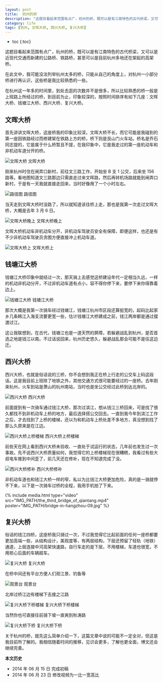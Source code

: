 ```yaml
---
layout: post
title:  杭州的桥
description: "这题目看起来范围有点广，杭州的桥，既可以是有江南特色的古代桥梁，又可以是近现代交通而新建的公路桥、铁路桥，甚至可以是目前杭州多地还在架起的高架桥。"
category: life
tags: [杭州, 文晖大桥, 西兴大桥, 复兴大桥]
---
```


* toc
{:toc}

这题目看起来范围有点广，杭州的桥，既可以是有江南特色的古代桥梁，又可以是近现代交通而新建的公路桥、铁路桥，甚至可以是目前杭州多地还在架起的高架桥。

在此文中，我可能没法列举杭州太多的桥，只能从自己的角度上，对杭州一小部分桥进行再认识，这些桥是我比较熟悉的一些。

在杭州这一年多的时间里，到处去逛的次数并不是很多，所以比较熟悉的桥一般是上班路上所经过的桥，到目前为止，印象较深的，按照时间排序有如下几座：文晖大桥、钱塘江大桥、西兴大桥、复兴大桥。

## 文晖大桥

首先讲讲文晖大桥，这座桥我的印象比较深，文晖大桥不长，而它可能是我碰到的第一座因铁路经过而修建架在铁路上方的桥，桥下则是艮山门火车站。桥名是乔石同志提的，它是属于什么桥暂且不提，在我印象中，它是我走过的第一座机动车和非机动车道分开的桥。

![文晖大桥]({{site.IMG_PATH}}/bridge-in-hangzhou-01.jpg_640)
文晖大桥

刚来杭州时住在闸弄口新村，前往文三路工作，开始坐 B 支 1 公交，后来坐 156 路等。看地图知道文三路那边只需直走过来文晖路，然后再转机场路就能到闸弄口新村，于是有一天我就直接走回来，当时好像用了一个小时左右。

![路径图]({{site.IMG_PATH}}/bridge-in-hangzhou-02.jpg_640)
路径图

当天走到文晖大桥时没路了，所以就知道该往桥上走，那也是我第一次走过文晖大桥，大概是去年 3 月 6 日。

![文晖大桥晚上]({{site.IMG_PATH}}/bridge-in-hangzhou-03.jpg_640)
文晖大桥晚上

文晖大桥机动车非机动车分开，非机动车驾驶员安全有保障，即便这样，也还是有不少非机动车驾驶员贪图方便直接冲上机动车道。

![文晖大桥上]({{site.IMG_PATH}}/bridge-in-hangzhou-04.jpg_640)
文晖大桥上

## 钱塘江大桥

钱塘江大桥印象中就经过一次，那天骑上去感觉这桥建设年代一定相当久远，一样的机动非机动分开，不过非机动车道有点小，容不得你停下来，要停下来你得靠着边上。

![钱塘江大桥]({{site.IMG_PATH}}/bridge-in-hangzhou-05.jpg_640)
钱塘江大桥

那次大概是我第一次骑车经过钱塘江，钱塘江杭州市区段还算挺宽的，起码比起家乡几条韩江入海支流要更宽一些，估计钱塘江大桥建成之前，钱江两岸都是通过摆渡过江。

这让我联想到，在古代，钱塘江也是一道天然的屏障，若躲避战乱到杭州，是否首选之地是钱江以南。不过话说回来，杭州历史悠久，躲避战乱那会可能不是往这边迁。

## 西兴大桥

西兴大桥，也就是俗话说的三桥，你不会想到我正在桥上行走的公交车上码这段话。这是我目前上班除了地铁之外，其他交通方式很可能要经过的一座桥。去年刚来杭州，火车到站是萧山的杭州南站，当时也是坐公交经过此桥到达北岸的。

![西兴大桥]({{site.IMG_PATH}}/bridge-in-hangzhou-06.jpg_640)
西兴大桥

前面提到有一次骑车通过钱江大桥，那次过滨江，想从钱江三桥回来，可是找了很久都找不到非机动车上桥的地方，最后选择搭公交回去。一直到我今年到滨江工作之后，才去找到了上桥的楼梯，还以为和机动车上桥处差不多地方，真没想到找了那么久原来是在江边。

![西兴大桥上桥楼梯]({{site.IMG_PATH}}/bridge-in-hangzhou-07.jpg_640)
西兴大桥上桥楼梯

前些天在网上看到西兴大桥未验收、一直处于试运行的状态，几年前也发生过一次事故。先不说西兴大桥质量如何，我觉得它的上桥楼梯现在很糟糕，我看过有些大叔电车推到中间歪了，前几天还在修补，现在不知道完成了没。

![西兴大桥修补]({{site.IMG_PATH}}/bridge-in-hangzhou-08.jpg_640)
西兴大桥修补

非机动车道也和钱江大桥一样的窄，私以为比钱江大桥更加危险，真的是一骑就停不下来，以下是一次骑车过桥的全程，我用手机拍了下来。

{% include media.html type="video" src="IMG_PATH/the_third_bridge_of_qiantang.mp4" poster="IMG_PATH/bridge-in-hangzhou-09.jpg" %}

## 复兴大桥

俗话的钱江四桥，这座桥我只骑过一次，不过我觉得它比起前面的任何一座桥都要更加高端一些，从结构设计，美观度等，有两层结构，下层还预留了轻轨（地铁）通道，上层连接中河高架快速路，自行车走的是下层，不用楼梯，车道也很宽，不用担心后面的车辆超车。

![复兴大桥]({{site.IMG_PATH}}/bridge-in-hangzhou-10.jpg_640)
复兴大桥

在桥中间还有平台方便人们观江景、钓鱼等

![观景台]({{site.IMG_PATH}}/bridge-in-hangzhou-11.jpg_640)
观景台

北岸过桥江边有楼梯下去接之江路

![复兴大桥下桥楼梯]({{site.IMG_PATH}}/bridge-in-hangzhou-12.jpg_640)
复兴大桥下桥楼梯

当然你也可直接往前骑下坡一直爽到秋涛路

![复兴大桥下桥]({{site.IMG_PATH}}/bridge-in-hangzhou-13.jpg_640)
复兴大桥下桥

关于杭州的桥，就先这么简单介绍一下，这篇文章中说的可能不一定全对，但这是我目前所了解的。我相信随着时间的推移，见识会更多，了解也更全面，博文还会继续完善。

**本文历史**

* 2014 年 06 月 15 日 完成初稿
* 2014 年 06 月 23 日 修改视频为一比一宽高比
